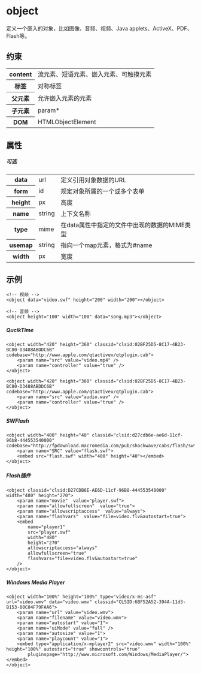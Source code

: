 # object

定义一个嵌入的对象，比如图像、音频、视频、Java applets、ActiveX、PDF、Flash等。

## 约束

<table>
<tr>
    <th>content</th>
    <td>流元素、短语元素、嵌入元素、可触摸元素</td>
</tr>
<tr>
    <th>标签</th>
    <td>对称标签</td>
</tr>
<tr>
    <th>父元素</th>
    <td>允许嵌入元素的元素</td>
</tr>
<tr>
    <th>子元素</th>
    <td>param*</td>
</tr>
<tr>
    <th>DOM</th>
    <td>HTMLObjectElement</td>
</tr>
</table>


## 属性

##### 可选

<table>
<tr>
	<th>data</th>
	<td>url</td>
	<td>定义引用对象数据的URL</td>
</tr>
<tr>
	<th>form</th>
	<td>id</td>
	<td>规定对象所属的一个或多个表单</td>
</tr>
<tr>
	<th>height</th>
	<td>px</td>
	<td>高度</td>
</tr>
<tr>
	<th>name</th>
	<td>string</td>
	<td>上下文名称</td>
</tr>
<tr>
	<th>type</th>
	<td>mime</td>
	<td>在data属性中指定的文件中出现的数据的MIME类型</td>
</tr>
<tr>
	<th>usemap</th>
	<td>string</td>
	<td>指向一个map元素，格式为#name</td>
</tr>
<tr>
	<th>width</th>
	<td>px</td>
	<td>宽度</td>
</tr>
</table>

## 示例

```
<!-- 视频 -->
<object data="video.swf" height="200" width="200"></object>
```

```
<!-- 音频 -->
<object height="100" width="100" data="song.mp3"></object>
```

##### QucikTime

```
<object width="420" height="360" classid="clsid:02BF25D5-8C17-4B23-BC80-D3488ABDDC6B" codebase="http://www.apple.com/qtactivex/qtplugin.cab">
	<param name="src" value="video.mp4" />
	<param name="controller" value="true" />
</object>
```

```
<object width="420" height="360" classid="clsid:02BF25D5-8C17-4B23-BC80-D3488ABDDC6B" codebase="http://www.apple.com/qtactivex/qtplugin.cab">
	<param name="src" value="audio.wav" />
	<param name="controller" value="true" />
</object>
```

##### SWFlash
```
<object width="400" height="40" classid="clsid:d27cdb6e-ae6d-11cf-96b8-444553540000" codebase="http://fpdownload.macromedia.com/pub/shockwave/cabs/flash/swflash.cab#version=8,0,0,0">
	<param name="SRC" value="flash.swf">
	<embed src="flash.swf" width="400" height="40"></embed>
</object>
```

##### Flash插件
```
<object classid="clsid:D27CDB6E-AE6D-11cf-96B8-444553540000" width="480" height="270">
	<param name="movie"  value="player.swf"> 
	<param name="allowfullscreen"  value="true"> 
	<param name="allowscriptaccess"  value="always"> 
	<param name="flashvars"  value="file=video.flv&autostart=true"> 
	<embed
		name="player1" 
		src="player.swf" 
		width="480" 
		height="270" 
		allowscriptaccess="always" 
		allowfullscreen="true" 
		flashvars="file=video.flv&autostart=true" 
	/> 
</object>
```

##### Windows Media Player
```
<object width="100%" height="100%" type="video/x-ms-asf" url="video.wmv" data="video.wmv" classid="CLSID:6BF52A52-394A-11d3-B153-00C04F79FAA6">
	<param name="url" value="video.wmv">
	<param name="filename" value="video.wmv">
	<param name="autostart" value="1">
	<param name="uiMode" value="full" />
	<param name="autosize" value="1">
	<param name="playcount" value="1">
	<embed type="application/x-mplayer2" src="video.wmv" width="100%" height="100%" autostart="true" showcontrols="true" 
		pluginspage="http://www.microsoft.com/Windows/MediaPlayer/"></embed>
</object>
```
